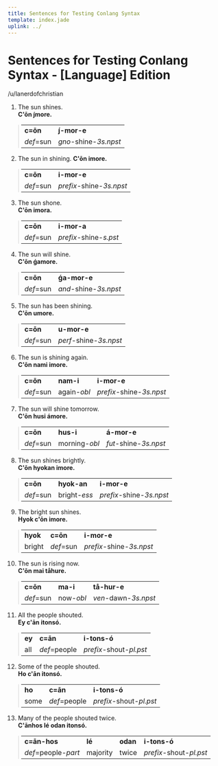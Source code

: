 ```yaml
---
title: Sentences for Testing Conlang Syntax
template: index.jade
uplink: ../
---
```

<style>
  blockquote thead{display:none}
  blockquote tr:first-child {font-weight:700}
  ol blockquote {padding:0 5px;margin:0}
</style>
<h1 id="top" class="center">Sentences for Testing Conlang Syntax - [Language] Edition</h1>
<div class="author">/u/lanerdofchristian</div>



1. The sun shines.  
    __C'ōn j́more.__

    > | | |
    > |-|-|
    > |c=ōn|j́-mor-e|
    > |*_def_*=sun|*_gno_*-shine-*_3s.npst_*|
2. The sun in shining.
    __C'ōn imore.__

    > | | |
    > |-|-|
    > |c=ōn|i-mor-e|
    > |*_def_*=sun|*_prefix_*-shine-*_3s.npst_*|

3. The sun shone.  
    __C'ōn imora.__

    > | | |
    > |-|-|
    > |c=ōn|i-mor-a|
    > |*_def_*=sun|*_prefix_*-shine-*_s.pst_*|

4. The sun will shine.  
    __C'ōn ǵamore.__

    > | | |
    > |-|-|
    > |c=ōn|ǵa-mor-e|
    > |*_def_*=sun|*_and_*-shine-*_3s.npst_*|

5. The sun has been shining.  
    __C'ōn umore.__

    > | | |
    > |-|-|
    > |c=ōn|u-mor-e|
    > |*_def_*=sun|*_perf_*-shine-*_3s.npst_*|

6. The sun is shining again.  
    __C'ōn nami imore.__

    > | | | |
    > |-|-|-|
    > |c=ōn|nam-i|i-mor-e|
    > |*_def_*=sun|again-*_obl_*|*_prefix_*-shine-*_3s.npst_*|

7. The sun will shine tomorrow.  
    __C'ōn husi ámore.__

    > | | | |
    > |-|-|-|
    > |c=ōn|hus-i|á-mor-e|
    > |*_def_*=sun|morning-*_obl_*|*_fut_*-shine-*_3s.npst_*|

8. The sun shines brightly.  
    __C'ōn hyokan imore.__

    > | | | |
    > |-|-|-|
    > |c=ōn|hyok-an|i-mor-e|
    > |*_def_*=sun|bright-*_ess_*|*_prefix_*-shine-*_3s.npst_*

9. The bright sun shines.  
    __Hyok c'ōn imore.__

    > | | | |
    > |-|-|-|
    > |hyok|c=ōn|i-mor-e|
    > |bright|*_def_*=sun|*_prefix_*-shine-*_3s.npst_*|

10. The sun is rising now.  
    __C'ōn mai tåhure.__

    > | | | |
    > |-|-|-|
    > |c=ōn|ma-i|tå-hur-e|
    > |*_def_*=sun|now-*_obl_*|*_ven_*-dawn-*_3s.npst_*|

11. All the people shouted.  
    __Ey c'ān itonsó.__

    > | | | |
    > |-|-|-|
    > |ey|c=ān|i-tons-ó|
    > |all|*_def_*=people|*_prefix_*-shout-*_pl.pst_*|

12. Some of the people shouted.  
    __Ho c'ān itonsó.__

    > | | | |
    > |-|-|-|
    > |ho|c=ān|i-tons-ó|
    > |some|*_def_*=people|*_prefix_*-shout-*_pl.pst_*|

13. Many of the people shouted twice.  
    __C'ānhos lé odan itonsó.__

    > | | | | |
    > |-|-|-|-|
    > |c=ān-hos|lé|odan|i-tons-ó|
    > |*_def_*=people-*_part_*|majority|twice|*_prefix_*-shout-*_pl.pst_*|